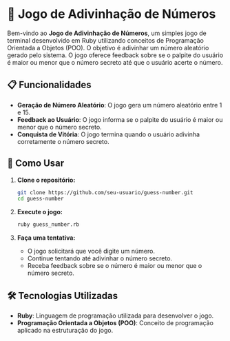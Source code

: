 # 🎲 Jogo de Adivinhação de Números

Bem-vindo ao **Jogo de Adivinhação de Números**, um simples jogo de terminal desenvolvido em Ruby utilizando conceitos de Programação Orientada a Objetos (POO). O objetivo é adivinhar um número aleatório gerado pelo sistema. O jogo oferece feedback sobre se o palpite do usuário é maior ou menor que o número secreto até que o usuário acerte o número.

## 📋 Funcionalidades

- **Geração de Número Aleatório**: O jogo gera um número aleatório entre 1 e 15.
- **Feedback ao Usuário**: O jogo informa se o palpite do usuário é maior ou menor que o número secreto.
- **Conquista de Vitória**: O jogo termina quando o usuário adivinha corretamente o número secreto.

## 🚀 Como Usar

1. **Clone o repositório:**

   ```bash
   git clone https://github.com/seu-usuario/guess-number.git
   cd guess-number
   
2. **Execute o jogo:**

   ```bash
   ruby guess_number.rb
   
3. **Faça uma tentativa:**

   - O jogo solicitará que você digite um número.
   - Continue tentando até adivinhar o número secreto.
   - Receba feedback sobre se o número é maior ou menor que o número secreto.

 ## 🛠️ Tecnologias Utilizadas

- **Ruby**: Linguagem de programação utilizada para desenvolver o jogo.
- **Programação Orientada a Objetos (POO)**: Conceito de programação aplicado na estruturação do jogo.

